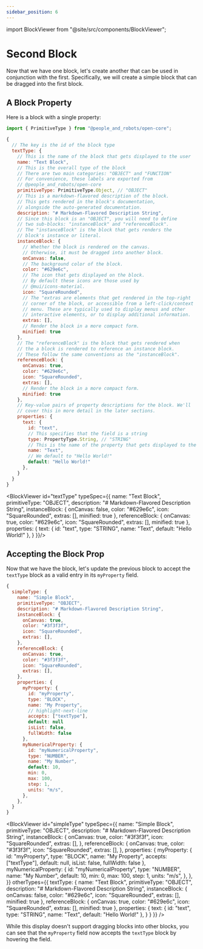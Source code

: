 ```yaml
---
sidebar_position: 6
---
```


import BlockViewer from "@site/src/components/BlockViewer";

# Second Block

Now that we have one block, let's create another that can be used in conjunction with the first. Specifically, we will create a simple block that can be dragged into the first block.

## A Block Property

Here is a block with a single property:

```js
import { PrimitiveType } from "@people_and_robots/open-core";

{
  // The key is the id of the block type
  textType: {
    // This is the name of the block that gets displayed to the user
    name: "Text Block",
    // This is the overall type of the block
    // There are two main categories: "OBJECT" and "FUNCTION"
    // For convenience, these labels are exported from
    // @people_and_robots/open-core
    primitiveType: PrimitiveType.Object, // "OBJECT"
    // This is a markdown-flavored description of the block.
    // This gets rendered in the block's documentation,
    // alongside the auto-generated documentation.
    description: "# Markdown-Flavored Description String",
    // Since this block is an "OBJECT", you will need to define
    // two sub-blocks: "instanceBlock" and "referenceBlock".
    // The "instanceBlock" is the block that gets renders the
    // block's instance or literal.
    instanceBlock: {
      // Whether the block is rendered on the canvas.
      // Otherwise, it must be dragged into another block.
      onCanvas: false,
      // The background color of the block.
      color: "#629e6c",
      // The icon that gets displayed on the block.
      // By default these icons are those used by
      // @mui/icons-material.
      icon: "SquareRounded",
      // The "extras are elements that get rendered in the top-right
      // corner of the block, or accessible from a left-click/context
      // menu. These are typically used to display menus and other
      // interactive elements, or to display additional information.
      extras: [],
      // Render the block in a more compact form.
      minified: true
    },
    // The "referenceBlock" is the block that gets rendered when
    // the a block is rendered to reference an instance block.
    // These follow the same conventions as the "instanceBlock".
    referenceBlock: {
      onCanvas: true,
      color: "#629e6c",
      icon: "SquareRounded",
      extras: [],
      // Render the block in a more compact form.
      minified: true
    },
    // Key-value pairs of property descriptions for the block. We'll
    // cover this in more detail in the later sections.
    properties: {
      text: {
        id: "text",
        // This specifies that the field is a string
        type: PropertyType.String, // "STRING"
        // This is the name of the property that gets displayed to the user.
        name: "Text",
        // We default to "Hello World!"
        default: "Hello World!"
      },
    }
  }
}
```

<BlockViewer id="textType" typeSpec={{
  name: "Text Block",
  primitiveType: "OBJECT",
  description: "# Markdown-Flavored Description String",
  instanceBlock: {
    onCanvas: false,
    color: "#629e6c",
    icon: "SquareRounded",
    extras: [],
    minified: true
  },
  referenceBlock: {
    onCanvas: true,
    color: "#629e6c",
    icon: "SquareRounded",
    extras: [],
    minified: true
  },
  properties: {
    text: {
      id: "text",
      type: "STRING",
      name: "Text",
      default: "Hello World!"
    },
  }
}}/>

## Accepting the Block Prop

Now that we have the block, let's update the previous block to accept the `textType` block as a valid entry in its `myProperty` field.

```js
{
  simpleType: {
    name: "Simple Block",
    primitiveType: "OBJECT",
    description: "# Markdown-Flavored Description String",
    instanceBlock: {
      onCanvas: true,
      color: "#3f3f3f",
      icon: "SquareRounded",
      extras: [],
    },
    referenceBlock: {
      onCanvas: true,
      color: "#3f3f3f",
      icon: "SquareRounded",
      extras: [],
    },
    properties: {
      myProperty: {
        id: "myProperty",
        type: "BLOCK",
        name: "My Property",
        // highlight-next-line
        accepts: ["textType"],
        default: null
        isList: false,
        fullWidth: false
      },
      myNumericalProperty: {
        id: "myNumericalProperty",
        type: "NUMBER",
        name: "My Number",
        default: 10,
        min: 0,
        max: 100,
        step: 1,
        units: "m/s",
      },
    },
  }
}
```

<BlockViewer id="simpleType" typeSpec={{
  name: "Simple Block",
  primitiveType: "OBJECT",
  description: "# Markdown-Flavored Description String",
  instanceBlock: {
    onCanvas: true,
    color: "#3f3f3f",
    icon: "SquareRounded",
    extras: [],
  },
  referenceBlock: {
    onCanvas: true,
    color: "#3f3f3f",
    icon: "SquareRounded",
    extras: [],
  },
  properties: {
    myProperty: {
      id: "myProperty",
      type: "BLOCK",
      name: "My Property",
      accepts: ["textType"],
      default: null,
      isList: false,
      fullWidth: false
    },
    myNumericalProperty: {
      id: "myNumericalProperty",
      type: "NUMBER",
      name: "My Number",
      default: 10,
      min: 0,
      max: 100,
      step: 1,
      units: "m/s",
    },
  },
}}
otherTypes={{
textType: {
  name: "Text Block",
  primitiveType: "OBJECT",
  description: "# Markdown-Flavored Description String",
  instanceBlock: {
    onCanvas: false,
    color: "#629e6c",
    icon: "SquareRounded",
    extras: [],
    minified: true
  },
  referenceBlock: {
    onCanvas: true,
    color: "#629e6c",
    icon: "SquareRounded",
    extras: [],
    minified: true
  },
  properties: {
    text: {
      id: "text",
      type: "STRING",
      name: "Text",
      default: "Hello World!"
    },
  }
}
}}
/>

While this display doesn't support dragging blocks into other blocks, you can see that the `myProperty` field now accepts the `textType` block by hovering the field.
